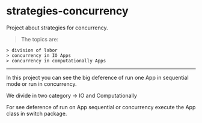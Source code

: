 strategies-concurrency
======================

Project about strategies for concurrency.

> The topics are:

    > division of labor
    > concurrency in IO Apps
    > concurrency in computationally Apps
    
--------------------------------------------------------------------------------------------------
In this project you can see the big deference of run one App in sequential mode or run in concurrency.

We divide in two category -> IO and Computationally 

For see deference of run on App sequential or concurrency execute the App class in switch package.
